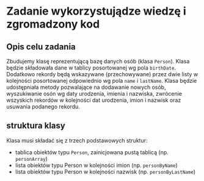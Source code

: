 # Zadanie wykorzystujądze wiedzę i zgromadzony kod

## Opis celu zadania

Zbudujemy klasę reprezentującą bazę danych osób (klasa `Person`). Klasa będzie składowała dane w tablicy posortowanej wg pola `birthDate`. Dodatkowo rekordy będą wskazywane (przechowywane) przez dwie listy w kolejności posortowanej odpowiednio wg pola `name` i `lastName`. Klasa będzie udostępniała metody pozwalające na dodawanie nowych osób, wyszukiwanie osón wg daty urodzenia, imienia i nazwiska, zwrócenie wszyskich rekordów w kolejności dat urodzenia, imion i nazwisk oraz usuwania podanego rekordu.

## struktura klasy
Klasa musi składać się z trzech podstawowych struktur:

- tablica obiektów typu `Person`, zainicjowana pustą tablicą (np. `personArray`)
- lista obiektów typu Person w kolejności imion (np. `personByName`)
- lista obiektów typu Person w kolejności nazwisk (np. `personByLastName`)
